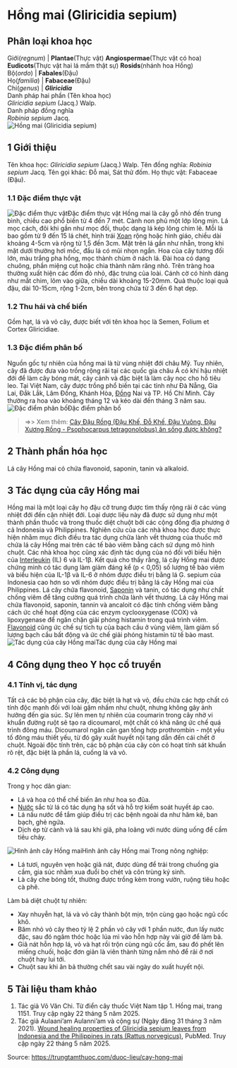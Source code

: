 # Hồng mai (Gliricidia sepium)

Phân loại khoa học  
---  
Giới(_regnum_) |  **Plantae**(Thực vật) **Angiospermae**(Thực vật có hoa) **Eudicots**(Thực vật hai lá mầm thật sự) **Rosids**(nhánh hoa Hồng)  
Bộ(_ordo_) | **Fabales**(Đậu)  
Họ(_familia_) | **Fabaceae**(Đậu)  
Chi(_genus_) | **_Gliricidia_**  
Danh pháp hai phần (Tên khoa học)  
_Gliricidia sepium_ (Jacq.) Walp.  
Danh pháp đồng nghĩa  
_Robinia sepium_ Jacq.  
![Hồng mai \(Gliricidia sepium\)](https://trungtamthuoc.com/images/others/hong-mai-6306.jpg)
##  1 Giới thiệu
Tên khoa học: _Gliricidia sepium_ (Jacq.) Walp.
Tên đồng nghĩa: _Robinia sepium_ Jacq.
Tên gọi khác: Đỗ mai, Sát thử đốm.
Họ thực vật: Fabaceae (Đậu).
### 1.1 Đặc điểm thực vật
![Đặc điểm thực vật](https://trungtamthuoc.com/images/item/hong-mai-0.jpg)Đặc điểm thực vật
Hồng mai là cây gỗ nhỏ đến trung bình, chiều cao phổ biến từ 4 đến 7 mét. Cành non phủ một lớp lông mịn. Lá mọc cách, đôi khi gần như mọc đối, thuộc dạng lá kép lông chim lẻ. Mỗi lá bao gồm từ 9 đến 15 lá chét, hình trái [Xoan](https://trungtamthuoc.com/duoc-lieu/cay-xoan "Xoan") rộng hoặc hình giáo, chiều dài khoảng 4-5cm và rộng từ 1,5 đến 3cm. Mặt trên lá gần như nhẵn, trong khi mặt dưới thường hơi mốc, đầu lá có mũi nhọn ngắn.
Hoa của cây tương đối lớn, màu trắng pha hồng, mọc thành chùm ở nách lá. Đài hoa có dạng chuông, phần miệng cụt hoặc chia thành năm răng nhỏ. Trên tràng hoa thường xuất hiện các đốm đỏ nhỏ, đặc trưng của loài. Cánh cờ có hình dáng như mắt chim, lõm vào giữa, chiều dài khoảng 15-20mm. Quả thuộc loại quả đậu, dài 10-15cm, rộng 1-2cm, bên trong chứa từ 3 đến 6 hạt dẹp.
### 1.2 Thu hái và chế biến
Gồm hạt, lá và vỏ cây, được biết với tên khoa học là Semen, Folium et Cortex Gliricidiae.
### 1.3 Đặc điểm phân bố
Nguồn gốc tự nhiên của hồng mai là từ vùng nhiệt đới châu Mỹ. Tuy nhiên, cây đã được đưa vào trồng rộng rãi tại các quốc gia châu Á có khí hậu nhiệt đới để làm cây bóng mát, cây cảnh và đặc biệt là làm cây nọc cho hồ tiêu leo. Tại Việt Nam, cây được trồng phổ biến tại các tỉnh như Đà Nẵng, Gia Lai, Đắk Lắk, Lâm Đồng, Khánh Hòa, [Đồng](https://trungtamthuoc.com/hoat-chat/dong "Đồng") Nai và TP. Hồ Chí Minh.
Cây thường ra hoa vào khoảng tháng 12 và kéo dài đến tháng 3 năm sau.
![Đặc điểm phân bố](https://trungtamthuoc.com/images/item/hong-mai-1.jpg)Đặc điểm phân bố
> =>> Xem thêm: [Cây Đậu Rồng (Đậu Khế, Đỗ Khế, Đậu Vuông, Đậu Xương Rồng - Psophocarpus tetragonolobus) ăn sống được không?](https://trungtamthuoc.com/duoc-lieu/cay-dau-rong)
##  2 Thành phần hóa học
Lá cây Hồng mai có chứa flavonoid, saponin, tanin và alkaloid.
##  3 Tác dụng của cây Hồng mai
Hồng mai là một loại cây họ đậu cỡ trung được tìm thấy rộng rãi ở các vùng nhiệt đới đến cận nhiệt đới. Loại dược liệu này đã được sử dụng như một thành phần thuốc và trong thuốc diệt chuột bởi các cộng đồng địa phương ở cả Indonesia và Philippines. Nghiên cứu của các nhà khoa học được thực hiện nhằm mục đích điều tra tác dụng chữa lành vết thương của thuốc mỡ chứa lá cây Hồng mai trên các tế bào viêm bằng cách sử dụng mô hình chuột. Các nhà khoa học cũng xác định tác dụng của nó đối với biểu hiện của [Interleukin](https://trungtamthuoc.com/hoat-chat/aldesleukin "Interleukin") (IL) 6 và IL-1β.
Kết quả cho thấy rằng, lá cây Hồng mai được chứng minh có tác dụng làm giảm đáng kể (p < 0,05) số lượng tế bào viêm và biểu hiện của IL-1β và IL-6 ở nhóm được điều trị bằng lá G. sepium của Indonesia cao hơn so với nhóm được điều trị bằng lá cây Hồng mai của Philippines. Lá cây chứa flavonoid, [Saponin](https://trungtamthuoc.com/hoat-chat/saponin "Saponin") và tanin, có tác dụng như chất chống viêm để tăng cường quá trình chữa lành vết thương.
Lá cây Hồng mai chứa flavonoid, saponin, tannin và ancaloit có đặc tính chống viêm bằng cách ức chế hoạt động của các enzym cyclooxygenase (COX) và lipoxygenase để ngăn chặn giải phóng histamin trong quá trình viêm. [Flavonoid](https://trungtamthuoc.com/hoat-chat/flavonoid "Flavonoid") cũng ức chế sự tích tụ của bạch cầu ở vùng viêm, làm giảm số lượng bạch cầu bất động và ức chế giải phóng histamin từ tế bào mast.
![Tác dụng của cây Hồng mai](https://trungtamthuoc.com/images/item/hong-mai-2.jpg)Tác dụng của cây Hồng mai
##  4 Công dụng theo Y học cổ truyền
### 4.1 Tính vị, tác dụng
Tất cả các bộ phận của cây, đặc biệt là hạt và vỏ, đều chứa các hợp chất có tính độc mạnh đối với loài gặm nhấm như chuột, nhưng không gây ảnh hưởng đến gia súc. Sự lên men tự nhiên của coumarin trong cây nhờ vi khuẩn đường ruột sẽ tạo ra dicoumarol, một chất có khả năng ức chế quá trình đông máu. Dicoumarol ngăn cản gan tổng hợp prothrombin - một yếu tố đông máu thiết yếu, từ đó gây xuất huyết nội tạng dẫn đến cái chết ở chuột.
Ngoài độc tính trên, các bộ phận của cây còn có hoạt tính sát khuẩn rõ rệt, đặc biệt là phần lá, cuống lá và vỏ.
### 4.2 Công dụng
Trong y học dân gian:
  * Lá và hoa có thể chế biến ăn như hoa so đũa.
  * [Nước](https://trungtamthuoc.com/hoat-chat/nuoc "Nước") sắc từ lá có tác dụng hạ sốt và hỗ trợ kiểm soát huyết áp cao.
  * Lá nấu nước để tắm giúp điều trị các bệnh ngoài da như hăm kẽ, ban bạch, ghẻ ngứa.
  * Dịch ép từ cành và lá sau khi giã, pha loãng với nước dùng uống để cầm tiêu chảy.

![Hình ảnh cây Hồng mai](https://trungtamthuoc.com/images/item/hong-mai-3.jpg)Hình ảnh cây Hồng mai
Trong nông nghiệp:
  * Lá tươi, nguyên vẹn hoặc giã nát, được dùng để trải trong chuồng gia cầm, gia súc nhằm xua đuổi bọ chét và côn trùng ký sinh.
  * Là cây che bóng tốt, thường được trồng kèm trong vườn, ruộng tiêu hoặc cà phê.


Làm bả diệt chuột tự nhiên:
  * Xay nhuyễn hạt, lá và vỏ cây thành bột mịn, trộn cùng gạo hoặc ngũ cốc khô.
  * Băm nhỏ vỏ cây theo tỷ lệ 2 phần vỏ cây với 1 phần nước, đun lấy nước đặc, sau đó ngâm thóc hoặc lúa mì vào hỗn hợp này vài giờ để làm bả.
  * Giã nát hỗn hợp lá, vỏ và hạt rồi trộn cùng ngũ cốc ẩm, sau đó phết lên miếng chuối, hoặc đơn giản là viên thành từng nắm nhỏ để rải ở nơi chuột hay lui tới.
  * Chuột sau khi ăn bả thường chết sau vài ngày do xuất huyết nội.


##  5 Tài liệu tham khảo
  1. Tác giả Võ Văn Chi. Từ điển cây thuốc Việt Nam tập 1. Hồng mai, trang 1151. Truy cập ngày 22 tháng 5 năm 2025.
  2. Tác giả Aulaani’am Aulanni’am và cộng sự (Ngày đăng 31 tháng 3 năm 2021). [Wound healing properties of Gliricidia sepium leaves from Indonesia and the Philippines in rats (Rattus norvegicus)](https://pmc.ncbi.nlm.nih.gov/articles/PMC8076467/), PubMed. Truy cập ngày 22 tháng 5 năm 2025.




Source: https://trungtamthuoc.com/duoc-lieu/cay-hong-mai